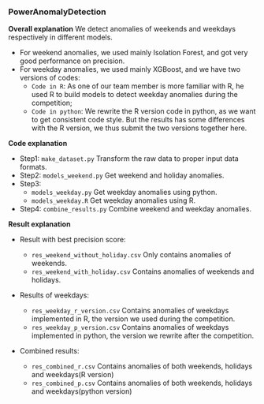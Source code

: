 ### PowerAnomalyDetection
**Overall explanation**
We detect anomalies of weekends and weekdays respectively in different models.
- For weekend anomalies, we used mainly Isolation Forest, and got very good performance on precision.
- For weekday anomalies, we used mainly XGBoost, and we have two versions of codes:
 	- `Code in R`: As one of our team member is more familiar with R, he used R to build models to detect weekday anomalies during the competition;
 	- `Code in python`: We rewrite the R version code in python, as we want to get consistent code style. But the results has some differences with the R version, we thus submit the two versions together here.

**Code explanation**
- Step1: `make_dataset.py` Transform the raw data to proper input data formats.
- Step2: `models_weekend.py`  Get weekend and holiday anomalies.
- Step3:
    - `models_weekday.py` Get weekday anomalies using python.
    - `models_weekday.R` Get weekday anomalies using R.
- Step4: `combine_results.py` Combine weekend and weekday anomalies.


**Result explanation**
- Result with best precision score:
    - `res_weekend_without_holiday.csv` Only contains anomalies of weekends.
    - `res_weekend_with_holiday.csv` Contains anomalies of weekends and holidays.

- Results of weekdays:
    - `res_weekday_r_version.csv` Contains anomalies of weekdays implemented in R, the version we used during the competition.
    - `res_weekday_p_version.csv` Contains anomalies of weekdays implemented in python, the version we rewrite after the competition.
- Combined results:
    - `res_combined_r.csv` Contains anomalies of both weekends, holidays and weekdays(R version)
    - `res_combined_p.csv` Contains anomalies of both weekends, holidays and weekdays(python version)
